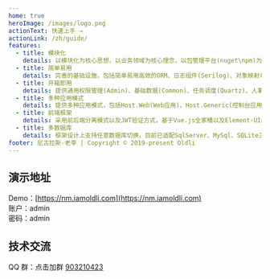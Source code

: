 ```yaml
---
home: true
heroImage: /images/logo.png
actionText: 快速上手 →
actionLink: /zh/guide/
features:
  - title: 模块化
    details: 以模块化为核心思想，以业务领域为核心理念，以包管理平台(nuget\npm)为核心基础，结合在线代码生成器，让您“一天一模块，三天一系统”不再是梦想。
  - title: 简单易用
    details: 完善的基础设施，包括简单易用高效的ORM、日志组件(Serilog)、对象映射(AutoMapper)、Api文档(Swagger)、缓存(MemoryCachge/Redis)、强类型验证(FluentValidation)、消息队列(RabbitMQ)、任务调度(Quartz)等功能模块，用什么注入即可。
  - title: 开箱即用
    details: 提供通用权限管理(Admin)、基础数据(Common)、任务调度(Quartz)、人事档案(PersonnelFiles)、代码生成(CodeGenerator)等业务模块，开箱即用，让您专注于业务开发。
  - title: 多种应用模式
    details: 提供多种应用模式，包括Host.Web(Web应用)、Host.Generic(控制台应用)、Host.Electron(基于Electron的跨平台客户端应用)三种模式，三种模式共用同一套底层代码。
  - title: 前端框架
    details: 采用前后端分离模式以及JWT验证方式，基于Vue.js全家桶以及Element-UI组件库实现了一整套模块化的解决方案，封装了数十种组件，完善的权限管理功能以及灵活的可配置性(IE请自觉关闭本文档)
  - title: 多数据库
    details: 框架设计上支持任意数据库切换，目前已适配SqlServer、MySql、SQLite三种数据库
footer: 尼古拉斯·老李 | Copyright © 2019-present Oldli
---
```


## 演示地址

Demo：[https://nm.iamoldli.com](https://nm.iamoldli.com)  
账户：admin  
密码：admin

## 技术交流

QQ 群：点击加群 [903210423](http://shang.qq.com/wpa/qunwpa?idkey=cfc871fccc7173f17ac2c9d12c8a31a7549c260e6aefcb6a40fdcc4b423940b0)

<img style="width:300px;" :src="$withBase('/images/qq.jpg')" />
